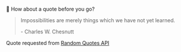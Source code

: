 📣 How about a quote before you go?

> Impossibilities are merely things which we have not yet learned.
>
> <p>- Charles W. Chesnutt</p>

Quote requested from [Random Quotes API](https://github.com/lukePeavey/quotable)
